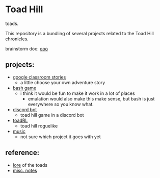 # Toad Hill

toads.

This repository is a bundling of several projects related to the Toad Hill chronicles.

brainstorm doc: [ooo](etc/brainstorm.md)

## projects:

- [google classroom stories](etc/CLASSROOM.md)
	- a little choose your own adventure story
- [bash game](bash-game/bash.md)
	- i think it would be fun to make it work in a lot of places
		- emulation would also make this make sense, but bash is just everywhere so you know what.
- [discord bot](etc/DISCORD.md)
	- toad hill game in a discord bot
- [toadRL](https://github.com/hyprlynk/toadRL/)
	- toad hill roguelike
- [music](etc/MUSIC.md)
	- not sure which project it goes with yet 

## reference:

- [lore](https://docs.google.com/document/d/18cSac9gC4KKNzgSY6ALmh9VTieL2en9fhQKrmIdDlSU/edit?usp=sharing) of the toads
- [misc. notes](etc/notes.md)
